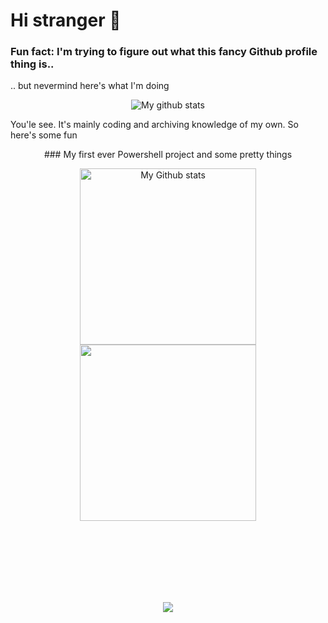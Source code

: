 # Hi stranger 👋

###  Fun fact: I'm trying to figure out what this fancy Github profile thing is..

.. but nevermind here's what I'm doing

<p align="center">
  <img align="center" src="https://github-readme-streak-stats.herokuapp.com?user=starfunkel&theme=vue-dark&hide_border=true&date_format=M%20j%5B%2C%20Y%5D" alt="My github stats" />
</p>

You'le see. It's mainly coding and archiving knowledge of my own. So here's some fun

<p align="center">
### My first ever Powershell project and some pretty things
</p>

<p align="center">
  <img width="282" src="https://denvercoder1-github-readme-stats.vercel.app/api/pin/?username=starfunkel&repo=get-adinfo&theme=react&bg_color=273849&title_color=F85D7F&icon_color=F8D866&hide_border=true&show_icons=false%22%20alt=%22github-readme-streak-stats" alt="My Github stats">


  <img width="282" src="https://denvercoder1-github-readme-stats.vercel.app/api/pin/?username=starfunkel&repo=fine_arts&theme=react&bg_color=273849&title_color=F85D7F&icon_color=F8D866&hide_border=true&show_icons=false%22%20alt=%22github-readme-streak-stats">
</p>

<br><br><br><br><br><br>

<p align="center">
  <img src="https://raw.githubusercontent.com/catppuccin/catppuccin/main/assets/footers/gray0_ctp_on_line.svg?sanitize=true">
</p>
<!--
**starfunkel/starfunkel** is a ✨ _special_ ✨ repository because its `README.md` (this file) appears on your GitHub profile.

Here are some ideas to get you started:

- 🔭 I’m currently working on ...
- 🌱 I’m currently learning ...
- 👯 I’m looking to collaborate on ...
- 🤔 I’m looking for help with ...
- 💬 Ask me about ...
- 📫 How to reach me: ...
- 😄 Pronouns: ...
- ⚡ Fun fact: ...
-->
